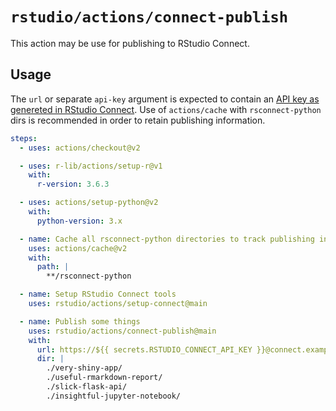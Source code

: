 # `rstudio/actions/connect-publish`

This action may be use for publishing to RStudio Connect.

## Usage

The `url` or separate `api-key` argument is expected to contain an
[API key as genereted in RStudio
Connect](https://docs.rstudio.com/connect/__unreleased__/user/api-keys/).
Use of `actions/cache` with `rsconnect-python` dirs is recommended in
order to retain publishing information.

```yaml
steps:
  - uses: actions/checkout@v2

  - uses: r-lib/actions/setup-r@v1
    with:
      r-version: 3.6.3

  - uses: actions/setup-python@v2
    with:
      python-version: 3.x

  - name: Cache all rsconnect-python directories to track publishing information
    uses: actions/cache@v2
    with:
      path: |
        **/rsconnect-python

  - name: Setup RStudio Connect tools
    uses: rstudio/actions/setup-connect@main

  - name: Publish some things
    uses: rstudio/actions/connect-publish@main
    with:
      url: https://${{ secrets.RSTUDIO_CONNECT_API_KEY }}@connect.example.org
      dir: |
        ./very-shiny-app/
        ./useful-rmarkdown-report/
        ./slick-flask-api/
        ./insightful-jupyter-notebook/
```
